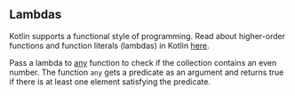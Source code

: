 ## Lambdas

Kotlin supports a functional style of programming.
Read about higher-order functions and function literals (lambdas) in Kotlin
[here](http://kotlinlang.org/docs/reference/lambdas.html).

Pass a lambda to [any](http://kotlinlang.org/api/latest/jvm/stdlib/kotlin/any.html)
function to check if the collection contains an even number.
The function `any` gets a predicate as an argument and returns true if there is at least one element satisfying the predicate.